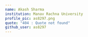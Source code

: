 ```yaml
---
name: Akash Sharma
institution: Manav Rachna University
profile_pic: as8297.png
quote: "404 : Quote not found"
github_user: as8297
---
```

